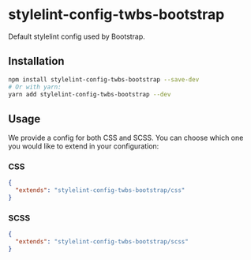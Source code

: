 # stylelint-config-twbs-bootstrap

Default stylelint config used by Bootstrap.

## Installation

```bash
npm install stylelint-config-twbs-bootstrap --save-dev
# Or with yarn:
yarn add stylelint-config-twbs-bootstrap --dev
```

## Usage

We provide a config for both CSS and SCSS. You can choose which one you would like to extend in your configuration:

### CSS

```json
{
  "extends": "stylelint-config-twbs-bootstrap/css"
}
```

### SCSS

```json
{
  "extends": "stylelint-config-twbs-bootstrap/scss"
}
```

